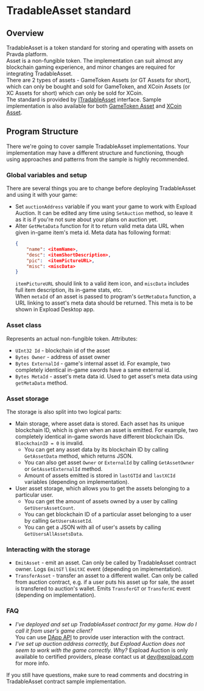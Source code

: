 # TradableAsset standard
## Overview
TradableAsset is a token standard for storing and operating with assets on Pravda platform.    
Asset is a non-fungible token. The implementation can suit almost any blockchain gaming 
experience, and minor changes are required for integrating TradableAsset.  
There are 2 types of assets - GameToken Assets (or GT Assets for short), 
which can only be bought and sold for GameToken, 
and XCoin Assets (or XC Assets for short) which can only be sold for XCoin.  
The standard is provided by [ITradableAsset](ITradableAsset.cs) interface. 
Sample implementation is also available for both [GameToken Asset](GT/TradableGTAsset.cs) 
and [XCoin Asset](XC/TradableXCAsset.cs).
## Program Structure
There we're going to cover sample TradableAsset implementations.
Your implementation may have a different structure and functioning, 
though using approaches and patterns from the sample is highly recommended.
### Global variables and setup
There are several things you are to change before deploying TradableAsset and 
using it with your game:
- Set `auctionAddress` variable if you want your game to work with Expload Auction. 
It can be edited any time using `SetAuction` method, so leave it as it is if 
you're not sure about your plans on auction yet.
- Alter `GetMetaData` function for it to return valid meta data URL when 
given in-game item's meta id. Meta data has following format:
    ```json
    {
        "name": <itemName>,
        "desc": <itemShortDescription>,
        "pic":  <itemPictureURL>,
        "misc": <miscData>
    }
    ```
    `itemPictureURL` should link to a valid item icon, and `miscData` includes 
    full item description, its in-game stats, etc.  
    When `metaId` of an asset is passed to program's `GetMetaData` function, 
    a URL linking to asset's meta data should be returned. This meta is 
    to be shown in Expload Desktop app.

### Asset class
Represents an actual non-fungible token. Attributes:
- `UInt32 Id` - blockchain id of the asset
- `Bytes Owner` - address of asset owner
- `Bytes ExternalId` - game's internal asset id. For example, 
two completely identical in-game swords have a same external id.
- `Bytes MetaId` - asset's meta data id. Used to get asset's meta 
data using `getMetaData` method.

### Asset storage  
The storage is also split into two logical parts:
- Main storage, where asset data is stored. Each asset has its unique blockchain ID, 
which is given when an asset is emitted. For example, two completely identical in-game 
swords have different blockchain IDs. `BlockchainID = 0` is invalid. 
    - You can get any asset data by its blockchain ID by calling `GetAssetData` method, 
    which returns JSON.
    - You can also get asset `Owner` or `ExternalId` 
    by calling `GetAssetOwner` or `GetAssetExternalId` method. 
    - Amount of assets emitted is stored in `lastGTId` 
    and `lastXCId` variables (depending on implementation).
- User asset storage, which allows you to get the assets belonging to a particular user. 
    - You can get the amount of assets owned by a user by calling `GetUsersAssetCount`. 
    - You can get blockchain ID of a particular asset belonging to a user by calling `GetUsersAssetId`. 
    - You can get a JSON with all of user's assets by calling `GetUsersAllAssetsData`.

### Interacting with the storage
- `EmitAsset` - emit an asset. Can only be called by TradableAsset contract owner. 
Logs `EmitGT` \ `EmitXC` event (depending on implementation).
- `TransferAsset` - transfer an asset to a different wallet. 
Can only be called from auction contract, e.g. if a user puts his asset up for sale, the 
asset is transfered to auction's wallet. Emits `TransferGT` or `TransferXC` 
event (depending on implementation).

### FAQ
- *I've deployed and set up TradableAsset contract for my game. How do I call it from user's game client?*  
You can use [DApp API](https://expload.com/developers/documentation/pravda/integration/dapp-api/) 
to provide user interaction with the contract.
- *I've set up auction address correctly, but Expload Auction does not seem 
to work with the game correctly. Why?*
Expload Auction is only available to certified providers, 
please contact us at dev@expload.com for more info. 

If you still have questions, make sure to read comments and 
docstring in TradableAsset contract sample implementation.